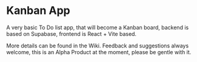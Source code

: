 # Kanban App

A very basic To Do list app, that will become a Kanban board, backend is based on Supabase, frontend is React + Vite based.

More details can be found in the Wiki. Feedback and suggestions always welcome, this is an Alpha Product at the moment, please be gentle with it.
